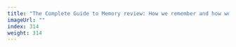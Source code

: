 ```yaml
---
title: "The Complete Guide to Memory review: How we remember and how we forget"
imageUrl: ""
index: 314
weight: 314
---
```


